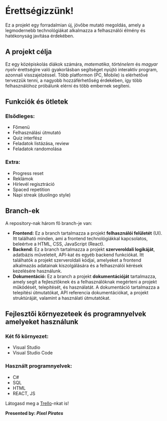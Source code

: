 # Érettségizzünk!
Ez a projekt egy forradalmian új, jövőbe mutató megoldás, amely a legmodernebb technológiákat alkalmazza a felhasználói élmény és hatékonyság javítása érdekében.

## A projekt célja
Ez egy középiskolás diákok számára, *matematika*, *történelem* és *magyar nyelv* érettségire való gyakorlásban segítséget nyújtó interaktív program, azonnali visszajelzéssel.
Több platformon (PC, Mobile) is elérhetővé tervezzük tenni, a nagyobb hozzáférhetőség érdekében, így több felhasználóhoz próbálunk elérni és több embernek segíteni.

## Funkciók és ötletek
### Elsődleges:
- Főmenü
- Felhasználási útmutató
- Quiz interfész
- Feladatok listázása, review
- Feladatok randomolása
  
### Extra:
- Progress reset
- Reklámok
- Hírlevél regisztráció
- Spaced repetition
- Napi streak (duolingo style)

## Branch-ek
A repository-nak három fő branch-je van:
- **Frontend:** Ez a branch tartalmazza a projekt **felhasználói felületét** (UI). Itt található minden, ami a frontend technológiákkal kapcsolatos, beleértve a HTML, CSS, JavaScript (React).
- **Backend:** Ez a branch tartalmazza a projekt **szerveroldali logikáját**, adatbázis műveleteit, API-kat és egyéb backend funkciókat. Itt találhatók a projekt szerveroldali kódjai, amelyeket a frontend alkalmazás adatainak kiszolgálására és a felhasználói kérések kezelésére használunk.
- **Dokumentáció:** Ez a branch a projekt **dokumentációját** tartalmazza, amely segít a fejlesztőknek és a felhasználóknak megérteni a projekt működését, telepítését, és használatát. A dokumentáció tartalmazza a telepítési útmutatókat, API referencia dokumentációkat, a projekt struktúráját, valamint a használati útmutatókat.

## Fejlesztői környezeteek és programnyelvek amelyeket használunk
### Két fő környezet:
- Visual Studio
- Visual Studio Code
### Használt programnyelvek:
- C#
- SQL
- HTML
- REACT, JS

Látogasd meg a [Trello](https://trello.com/b/b6vkSv3I/érettségizzünk)-nkat is!

**Presented by: *Pixel Pirates***
